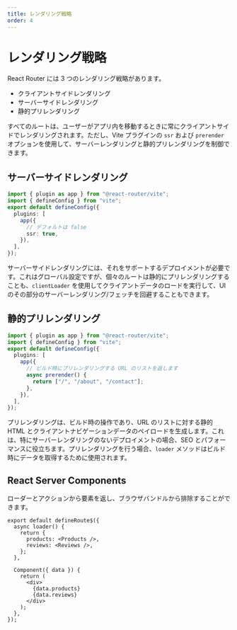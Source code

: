 ```yaml
---
title: レンダリング戦略
order: 4
---
```


# レンダリング戦略

React Router には 3 つのレンダリング戦略があります。

- クライアントサイドレンダリング
- サーバーサイドレンダリング
- 静的プリレンダリング

すべてのルートは、ユーザーがアプリ内を移動するときに常にクライアントサイドでレンダリングされます。ただし、Vite プラグインの `ssr` および `prerender` オプションを使用して、サーバーレンダリングと静的プリレンダリングを制御できます。

## サーバーサイドレンダリング

```ts filename=vite.config.ts
import { plugin as app } from "@react-router/vite";
import { defineConfig } from "vite";
export default defineConfig({
  plugins: [
    app({
      // デフォルトは false
      ssr: true,
    }),
  ],
});
```

サーバーサイドレンダリングには、それをサポートするデプロイメントが必要です。これはグローバル設定ですが、個々のルートは静的にプリレンダリングすることも、`clientLoader` を使用してクライアントデータのロードを実行して、UI のその部分のサーバーレンダリング/フェッチを回避することもできます。

## 静的プリレンダリング

```ts filename=vite.config.ts
import { plugin as app } from "@react-router/vite";
import { defineConfig } from "vite";
export default defineConfig({
  plugins: [
    app({
      // ビルド時にプリレンダリングする URL のリストを返します
      async prerender() {
        return ["/", "/about", "/contact"];
      },
    }),
  ],
});
```

プリレンダリングは、ビルド時の操作であり、URL のリストに対する静的 HTML とクライアントナビゲーションデータのペイロードを生成します。これは、特にサーバーレンダリングのないデプロイメントの場合、SEO とパフォーマンスに役立ちます。プリレンダリングを行う場合、`loader` メソッドはビルド時にデータを取得するために使用されます。

## React Server Components

ローダーとアクションから要素を返し、ブラウザバンドルから排除することができます。

```tsx
export default defineRoute$({
  async loader() {
    return {
      products: <Products />,
      reviews: <Reviews />,
    };
  },

  Component({ data }) {
    return (
      <div>
        {data.products}
        {data.reviews}
      </div>
    );
  },
});
```



